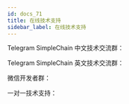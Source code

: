 ```yaml
---
id: docs_71
title: 在线技术支持
sidebar_label: 在线技术支持
---
```


Telegram SimpleChain 中文技术交流群：

Telegram SimpleChain 英文技术交流群：

微信开发者群：

一对一技术支持：




